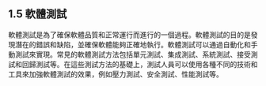 ## 1.5 軟體測試

軟體測試是為了確保軟體品質和正常運行而進行的一個過程。軟體測試的目的是發現潛在的錯誤和缺陷，並確保軟體能夠正確地執行。軟體測試可以通過自動化和手動測試來實現。常見的軟體測試方法包括單元測試、集成測試、系統測試、接受測試和回歸測試等。在這些測試方法的基礎上，測試人員可以使用各種不同的技術和工具來加強軟體測試的效果，例如壓力測試、安全測試、性能測試等。